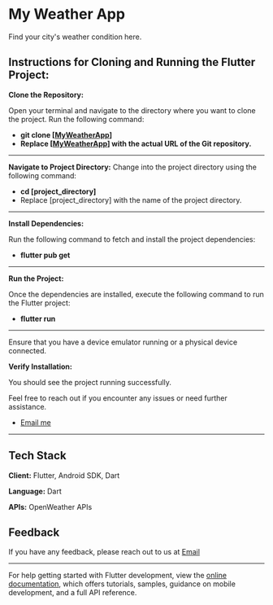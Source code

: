 
# My Weather App

Find your city's weather condition here.

## Instructions for Cloning and Running the Flutter Project:

**Clone the Repository:**

Open your terminal and navigate to the directory where you want to clone the project.
Run the following command:
- **git clone [[MyWeatherApp](https://github.com/tech-Ravi/MyWeatherApp)]**
- **Replace [[MyWeatherApp](https://github.com/tech-Ravi/MyWeatherApp)] with the actual URL of the Git repository.**

------
**Navigate to Project Directory:**
 Change into the project directory using the following command:
- **cd [project_directory]**
- Replace [project_directory] with the name of the project directory.
------
**Install Dependencies:**

Run the following command to fetch and install the project dependencies:
- **flutter pub get**
------

**Run the Project:**

Once the dependencies are installed, execute the following command to run the Flutter project:
- **flutter run**
------
Ensure that you have a device emulator running or a physical device connected.

**Verify Installation:**

You should see the project running successfully.

Feel free to reach out if you encounter any issues or need further assistance.

- [Email me](tech.ravi03@gmail.com)
------
## Tech Stack

**Client:** Flutter, Android SDK, Dart

**Language:** Dart

**APIs:** OpenWeather APIs



## Feedback

If you have any feedback, please reach out to us at [Email ](tech.ravi03@gmail.com)



--------
For help getting started with Flutter development, view the
[online documentation](https://docs.flutter.dev/), which offers tutorials,
samples, guidance on mobile development, and a full API reference.

